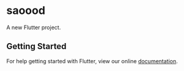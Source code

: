 # saoood

A new Flutter project.

## Getting Started

For help getting started with Flutter, view our online
[documentation](https://flutter.io/).
